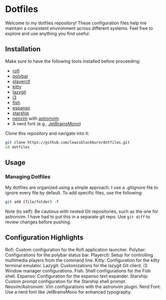 # Dotfiles

Welcome to my dotfiles repository! These configuration files help me maintain a consistent environment across different systems. Feel free to explore and use anything you find useful.

## Installation

Make sure to have the following tools installed before proceeding:

- [rofi](link_to_rofi)
- [polybar](link_to_polybar)
- [playerctl](link_to_playerctl)
- [kitty](link_to_kitty)
- [lazygit](link_to_lazygit)
- [i3](link_to_i3)
- [fish](link_to_fish)
- [espanso](link_to_espanso)
- [starship](link_to_starship)
- [neovim](link_to_neovim) with [astronvim](link_to_astronvim)
- A nerd font (e.g., [JetBrainsMono](link_to_jetbrainsmono))

Clone this repository and navigate into it:

```bash
git clone https://github.com/lewisblackburn/dotfiles.git
cd dotfiles
```

## Usage
### Managing Dotfiles

My dotfiles are organized using a simple approach. I use a .gitignore file to ignore every file by default. To add specific files, use the following:

```bash
git add (file/folder) -f
```

Note (to self): Be cautious with nested Git repositories, such as the one for astronvim. I have had to put this in a separate git repo. Use `git diff` to review changes before pushing.

## Configuration Highlights

Rofi: Custom configuration for the Rofi application launcher.
Polybar: Configurations for the polybar status bar.
Playerctl: Setup for controlling multimedia players from the command line.
Kitty: Configuration for the kitty terminal emulator.
Lazygit: Customizations for the lazygit Git client.
i3: Window manager configurations.
Fish: Shell configurations for the Fish shell.
Espanso: Configuration for the espanso text expander.
Starship: Custom prompt configuration for the Starship shell prompt.
Neovim/Astronvim: Vim configurations with the astronvim plugin.
Nerd Font: Use a nerd font like JetBrainsMono for enhanced typography.
